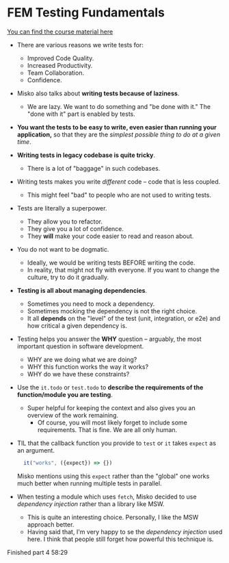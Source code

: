 # FEM Testing Fundamentals

[You can find the course material here](https://frontendmasters.com/workshops/testing/)

- There are various reasons we write tests for:
    - Improved Code Quality.
    - Increased Productivity.
    - Team Collaboration.
    - Confidence.

- Misko also talks about **writing tests because of laziness**.
    - We are lazy. We want to do something and "be done with it." The "done with it" part is enabled by tests.

- **You want the tests to be easy to write, even easier than running your application,** so that they are the _simplest possible thing to do at a given time_.

- **Writing tests in legacy codebase is quite tricky**.
    - There is a lot of "baggage" in such codebases.

- Writing tests makes you write _different_ code – code that is less coupled.
    - This might feel "bad" to people who are not used to writing tests.

- Tests are literally a superpower.
    - They allow you to refactor.
    - They give you a lot of confidence.
    - They **will** make your code easier to read and reason about.

- You do not want to be dogmatic.
    - Ideally, we would be writing tests BEFORE writing the code.
    - In reality, that might not fly with everyone. If you want to change the culture, try to do it gradually.

- **Testing is all about managing dependencies**.
    - Sometimes you need to mock a dependency.
    - Sometimes mocking the dependency is not the right choice.
    - It all **depends** on the "level" of the test (unit, integration, or e2e) and how critical a given dependency is.

- Testing helps you answer the **WHY** question – arguably, the most important question in software development.
  - WHY are we doing what we are doing?
  - WHY this function works the way it works?
  - WHY do we have these constraints?

- Use the `it.todo` or `test.todo` to **describe the requirements of the function/module you are testing**.
  - Super helpful for keeping the context and also gives you an overview of the work remaining.
    - Of course, you will most likely forget to include some requirements. That is fine. We are all only human.

- TIL that the callback function you provide to `test` or `it` takes `expect` as an argument.

  ```js 
    it("works", ({expect}) => {})
  ```
  
  Misko mentions using this `expect` rather than the "global" one works much better when running multiple tests in parallel.

- When testing a module which uses `fetch`, Misko decided to use _dependency injection_ rather than a library like MSW.
  - This is quite an interesting choice. Personally, I like the MSW approach better.
  - Having said that, I'm very happy to se the _dependency injection_ used here. I think that people still forget how powerful this technique is.

Finished part 4 58:29

